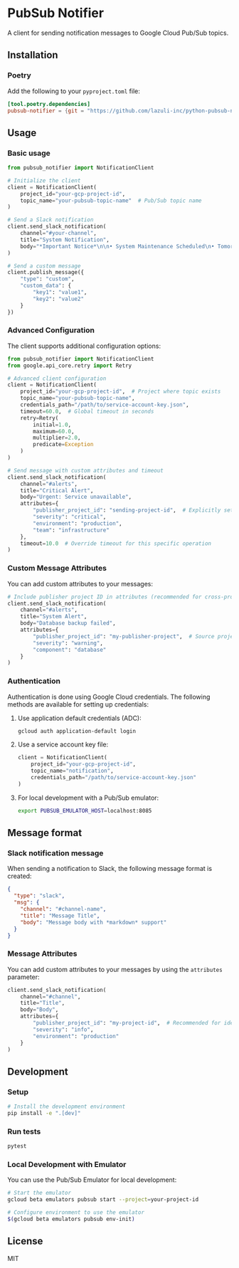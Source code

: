 # PubSub Notifier

A client for sending notification messages to Google Cloud Pub/Sub topics.

## Installation

### Poetry

Add the following to your `pyproject.toml` file:

```toml
[tool.poetry.dependencies]
pubsub-notifier = {git = "https://github.com/lazuli-inc/python-pubsub-notifier.git", rev = "main"}
```

## Usage

### Basic usage

```python
from pubsub_notifier import NotificationClient

# Initialize the client
client = NotificationClient(
    project_id="your-gcp-project-id",
    topic_name="your-pubsub-topic-name"  # Pub/Sub topic name
)

# Send a Slack notification
client.send_slack_notification(
    channel="#your-channel",
    title="System Notification",
    body="*Important Notice*\n\n• System Maintenance Scheduled\n• Tomorrow 13:00-15:00\n• Impact: None"
)

# Send a custom message
client.publish_message({
    "type": "custom",
    "custom_data": {
        "key1": "value1",
        "key2": "value2"
    }
})
```

### Advanced Configuration

The client supports additional configuration options:

```python
from pubsub_notifier import NotificationClient
from google.api_core.retry import Retry

# Advanced client configuration
client = NotificationClient(
    project_id="your-gcp-project-id",  # Project where topic exists
    topic_name="your-pubsub-topic-name",
    credentials_path="/path/to/service-account-key.json",
    timeout=60.0,  # Global timeout in seconds
    retry=Retry(
        initial=1.0,
        maximum=60.0,
        multiplier=2.0,
        predicate=Exception
    )
)

# Send message with custom attributes and timeout
client.send_slack_notification(
    channel="#alerts",
    title="Critical Alert",
    body="Urgent: Service unavailable",
    attributes={
        "publisher_project_id": "sending-project-id",  # Explicitly set publisher project
        "severity": "critical",
        "environment": "production",
        "team": "infrastructure"
    },
    timeout=10.0  # Override timeout for this specific operation
)
```

### Custom Message Attributes

You can add custom attributes to your messages:

```python
# Include publisher project ID in attributes (recommended for cross-project setups)
client.send_slack_notification(
    channel="#alerts",
    title="System Alert",
    body="Database backup failed",
    attributes={
        "publisher_project_id": "my-publisher-project",  # Source project ID
        "severity": "warning",
        "component": "database"
    }
)
```

### Authentication

Authentication is done using Google Cloud credentials. The following methods are available for setting up credentials:

1. Use application default credentials (ADC):

   ```bash
   gcloud auth application-default login
   ```

2. Use a service account key file:

   ```python
   client = NotificationClient(
       project_id="your-gcp-project-id",
       topic_name="notification",
       credentials_path="/path/to/service-account-key.json"
   )
   ```

3. For local development with a Pub/Sub emulator:

   ```bash
   export PUBSUB_EMULATOR_HOST=localhost:8085
   ```

## Message format

### Slack notification message

When sending a notification to Slack, the following message format is created:

```json
{
  "type": "slack",
  "msg": {
    "channel": "#channel-name",
    "title": "Message Title",
    "body": "Message body with *markdown* support"
  }
}
```

### Message Attributes

You can add custom attributes to your messages by using the `attributes` parameter:

```python
client.send_slack_notification(
    channel="#channel",
    title="Title",
    body="Body",
    attributes={
        "publisher_project_id": "my-project-id",  # Recommended for identifying the source
        "severity": "info",
        "environment": "production"
    }
)
```

## Development

### Setup

```bash
# Install the development environment
pip install -e ".[dev]"
```

### Run tests

```bash
pytest
```

### Local Development with Emulator

You can use the Pub/Sub Emulator for local development:

```bash
# Start the emulator
gcloud beta emulators pubsub start --project=your-project-id

# Configure environment to use the emulator
$(gcloud beta emulators pubsub env-init)
```

## License

MIT
